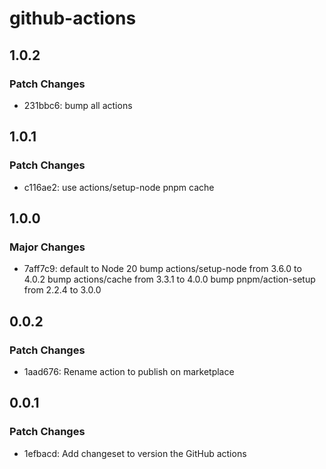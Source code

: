 # github-actions

## 1.0.2

### Patch Changes

- 231bbc6: bump all actions

## 1.0.1

### Patch Changes

- c116ae2: use actions/setup-node pnpm cache

## 1.0.0

### Major Changes

- 7aff7c9: default to Node 20
  bump actions/setup-node from 3.6.0 to 4.0.2
  bump actions/cache from 3.3.1 to 4.0.0
  bump pnpm/action-setup from 2.2.4 to 3.0.0

## 0.0.2

### Patch Changes

- 1aad676: Rename action to publish on marketplace

## 0.0.1

### Patch Changes

- 1efbacd: Add changeset to version the GitHub actions
